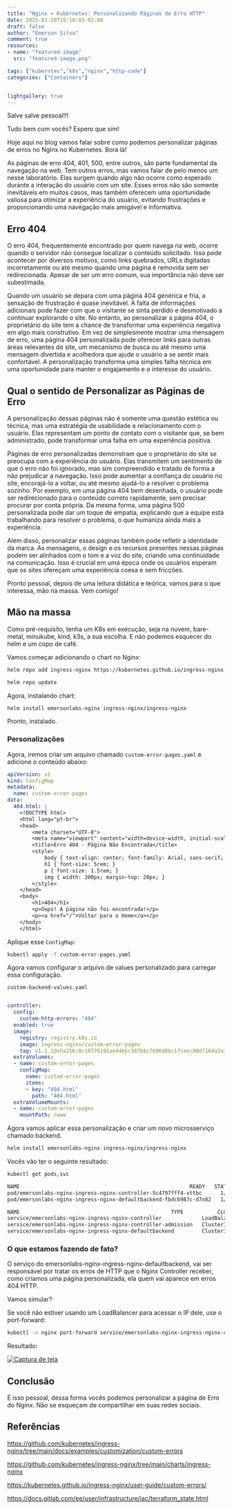 ```yaml
---
title: "Nginx + Kubernetes: Personalizando Páginas de Erro HTTP"
date: 2025-03-20T19:10:03-03:00
draft: false
author: "Emerson Silva"
comment: true 
resources:
- name: "featured-image"
  src: "featured-image.png"

tags: ["kuberntes","k8s","nginx","http-code"]
categories: ["Containers"]


lightgallery: true
---
```


Salve salve pessoal!!!

Tudo bem com vocês? Espero que sim!  

Hoje aqui no blog vamos falar sobre como podemos personalizar páginas de erros no Nginx no Kubernetes. Bora lá!

As páginas de erro 404, 401, 500, entre outros, são parte fundamental da navegação na web. Tem outros erros, mas vamos falar de pelo menos um nesse laboratório. Elas surgem quando algo não ocorre como esperado durante a interação do usuário com um site. Esses erros não são somente inevitáveis em muitos casos, mas também oferecem uma oportunidade valiosa para otimizar a experiência do usuário, evitando frustrações e proporcionando uma navegação mais amigável e informativa.


## Erro 404

O erro 404, frequentemente encontrado por quem navega na web, ocorre quando o servidor não consegue localizar o conteúdo solicitado. Isso pode acontecer por diversos motivos, como links quebrados, URLs digitadas incorretamente ou até mesmo quando uma página é removida sem ser redirecionada. Apesar de ser um erro comum, sua importância não deve ser subestimada.

Quando um usuário se depara com uma página 404 genérica e fria, a sensação de frustração é quase inevitável. A falta de informações adicionais pode fazer com que o visitante se sinta perdido e desmotivado a continuar explorando o site. No entanto, ao personalizar a página 404, o proprietário do site tem a chance de transformar uma experiência negativa em algo mais construtivo. Em vez de simplesmente mostrar uma mensagem de erro, uma página 404 personalizada pode oferecer links para outras áreas relevantes do site, um mecanismo de busca ou até mesmo uma mensagem divertida e acolhedora que ajude o usuário a se sentir mais confortável. A personalização transforma uma simples falha técnica em uma oportunidade para manter o engajamento e o interesse do usuário.


## Qual o sentido de Personalizar as Páginas de Erro

A personalização dessas páginas não é somente uma questão estética ou técnica, mas uma estratégia de usabilidade e relacionamento com o usuário. Elas representam um ponto de contato com o visitante que, se bem administrado, pode transformar uma falha em uma experiência positiva.

Páginas de erro personalizadas demonstram que o proprietário do site se preocupa com a experiência do usuário. Elas transmitem um sentimento de que o erro não foi ignorado, mas sim compreendido e tratado de forma a não prejudicar a navegação. Isso pode aumentar a confiança do usuário no site, encorajá-lo a voltar, ou até mesmo ajudá-lo a resolver o problema sozinho. Por exemplo, em uma página 404 bem desenhada, o usuário pode ser redirecionado para o conteúdo correto rapidamente, sem precisar procurar por conta própria. Da mesma forma, uma página 500 personalizada pode dar um toque de empatia, explicando que a equipe está trabalhando para resolver o problema, o que humaniza ainda mais a experiência.

Além disso, personalizar essas páginas também pode refletir a identidade da marca. As mensagens, o design e os recursos presentes nessas páginas podem ser alinhados com o tom e a voz do site, criando uma continuidade na comunicação. Isso é crucial em uma época onde os usuários esperam que os sites ofereçam uma experiência coesa e sem fricções.

Pronto pessoal, depois de uma leitura didática e teórica, vamos para o que interessa, mão na massa. Vem comigo!

## Mão na massa 

Como pré-requisito, tenha um K8s em execução, seja na nuvem, bare-metal, minukube, kind, k3s, a sua escolha. E não podemos esquecer do helm e um copo de café. 

Vamos começar adicionando o chart no Nginx: 

```bash
helm repo add ingress-nginx https://kubernetes.github.io/ingress-nginx

helm repo update
```

Agora, instalando chart: 

```bash
helm install emersonlabs-nginx ingress-nginx/ingress-nginx
```
Pronto, instalado. 

### Personalizações

Agora, iremos criar um arquivo chamado `custom-error-pages.yaml` e adicione o conteúdo abaixo:

```yaml
apiVersion: v1
kind: ConfigMap
metadata:
  name: custom-error-pages
data: 
  404.html: | 
    <!DOCTYPE html>
    <html lang="pt-br">
    <head>
        <meta charset="UTF-8">
        <meta name="viewport" content="width=device-width, initial-scale=1.0">
        <title>Erro 404 - Página Não Encontrada</title>
        <style>
            body { text-align: center; font-family: Arial, sans-serif; background-color: #222; color: #fff; }
            h1 { font-size: 5rem; }
            p { font-size: 1.5rem; }
            img { width: 300px; margin-top: 20px; }
        </style>
    </head>
    <body>
        <h1>404</h1>
        <p>Oops! A página não foi encontrada!</p>
        <p><a href="/">Voltar para o Home</a></p>
    </body>
    </html>
```

Aplique esse `ConfigMap`:

```bash
kubectl apply -f custom-error-pages.yaml

```
Agora vamos configurar o arquivo de values personalizado para carregar essa configuração. 

`custom-backend-values.yaml`

```yaml

controller:
  config:
    custom-http-errors: "404"
  enabled: true
  image:
    registry: registry.k8s.io
    image: ingress-nginx/custom-error-pages
    tag: v1.1.1@sha256:8c10776191ae44b5c387b8c7696d8bc17ceec90d7184a3a38b89ac8434b6c56b
  extraVolumes:
  - name: custom-error-pages
    configMap:
      name: custom-error-pages
      items:
      - key: "404.html" 
        path: "404.html"     
  extraVolumeMounts:
  - name: custom-error-pages
    mountPath: /www

```
Agora vamos aplicar essa personalização e criar um novo microsserviço chamado backend. 

```bash
helm install emersonlabs-nginx ingress-nginx/ingress-nginx
```
Vocês vão ter o seguinte resultado: 


```bash
kubectl get pods,svc

NAME                                                       READY   STATUS    RESTARTS      AGE
pod/emersonlabs-nginx-ingress-nginx-controller-5c4797fff4-xttbc      1/1     Running   0 (1s)   1s
pod/emersonlabs-nginx-ingress-nginx-defaultbackend-fbdc6987c-d7n82   1/1     Running   0 (1s)   1s

NAME                                                 TYPE           CLUSTER-IP       EXTERNAL-IP      PORT(S)                      AGE
service/emersonlabs-nginx-ingress-nginx-controller             LoadBalancer   10.109.118.177   192.168.56.100   80:30910/TCP,443:31572/TCP   142m
service/emersonlabs-nginx-ingress-nginx-controller-admission   ClusterIP      10.103.142.127   <none>           443/TCP                      142m
service/emersonlabs-nginx-ingress-nginx-defaultbackend         ClusterIP      10.101.15.139    <none>           80/TCP                       133m

```
### O que estamos fazendo de fato?


O serviço do emersonlabs-nginx-ingress-nginx-defaultbackend, vai ser responsável por tratar os erros de HTTP que o Nginx Controller receber, como criamos uma página personalizada, ela quem vai aparece em erros 404 HTTP. 

Vamos simular? 

Se você não estiver usando um LoadBalancer para acessar o IP dele, use o port-forward: 

```bash
kubectl -n nginx port-forward service/emersonlabs-nginx-ingress-nginx-controller 8080:80
```

Resultado:

[![Captura de tela](https://i.ibb.co/Kz3kkpZy/Captura-de-tela-de-2025-03-20-14-42-05.png)](https://i.ibb.co/Kz3kkpZy/Captura-de-tela-de-2025-03-20-14-42-05.png)


## Conclusão

É isso pessoal, dessa forma vocês podemos personalizar a página de Erro do Nginx. 
Não se esqueçam de compartilhar em suas redes sociais. 



## Referências

https://github.com/kubernetes/ingress-nginx/tree/main/docs/examples/customization/custom-errors

https://github.com/kubernetes/ingress-nginx/tree/main/charts/ingress-nginx

https://kubernetes.github.io/ingress-nginx/user-guide/custom-errors/

https://docs.gitlab.com/ee/user/infrastructure/iac/terraform_state.html

<div id="giscus-comments">
  <script src="https://giscus.app/client.js"
          data-repo="silvemerson/emerson-silva-blog"
          data-repo-id="R_kgDONTalJA"
          data-category="General"
          data-category-id="DIC_kwDONTalJM4CkhmM"
          data-mapping="pathname"
          data-strict="0"
          data-reactions-enabled="1"
          data-emit-metadata="1"
          data-input-position="top"
          data-theme="dark"
          data-lang="pt"
          data-loading="lazy"
          crossorigin="anonymous"
          async>
  </script>
</div>